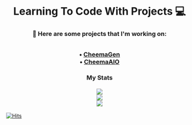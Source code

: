 <h1 align="center"> Learning To Code With Projects 💻 </h1>


<h3 align="center"> 
  🤖 Here are some projects that I'm working on:
  
  <br> • <a href="https://twitter.com/CheemaGen">CheemaGen</a> <br>
  • <a href="https://twitter.com/CheemaAIO">CheemaAIO</a>
</h3>
 
<h3 align="center">
  My Stats
  <br><br>
        <img  src = "https://github-readme-stats.vercel.app/api?username=CheemaOTB&show_icons=true&theme=react&count_private=true&hide=issues"> 
        <br><img  src="https://github-readme-streak-stats.herokuapp.com/?user=CheemaOTB&show_icons=true&locale=en&layout=compact&theme=react&line_height=0"><br>
        <img src = "https://github-readme-stats.vercel.app/api/top-langs/?username=CheemaOTB&layout=compact&theme=react">

</h3>

<!-- 
![CheemaOTB's github stats](https://github-readme-stats.vercel.app/api?username=CheemaOTB&show_icons=true&theme=react&count_private=true&hide=issues)
![Top Langs](https://github-readme-stats.vercel.app/api/top-langs/?username=CheemaOTB&layout=compact&theme=react) -->

[![Hits](https://hits.seeyoufarm.com/api/count/incr/badge.svg?url=https%3A%2F%2Fgithub.com%2FCheemaOTB&count_bg=%230E8BF7&title_bg=%23555555&icon=&icon_color=%230E8BF7&title=hits&edge_flat=false)](https://hits.seeyoufarm.com)

